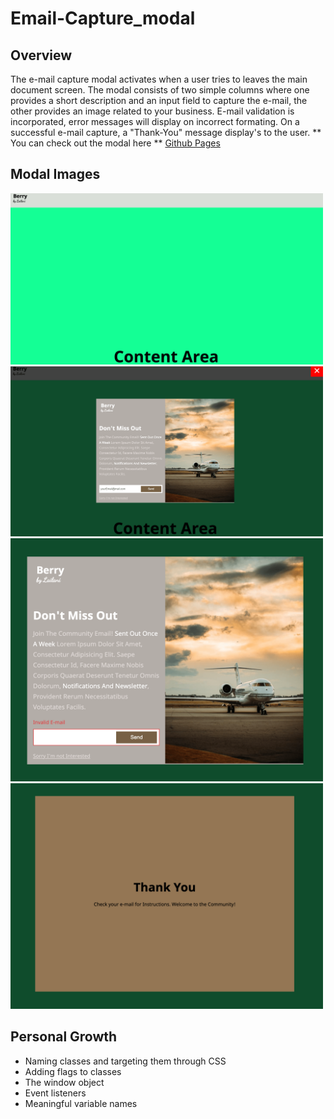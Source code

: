 # Email-Capture_modal

## Overview

The e-mail capture modal activates when a user tries to leaves the main document screen. The modal consists of two simple columns where one provides a short description and an input field to capture the e-mail, the other provides an image related to your business. E-mail validation is incorporated, error messages will display on incorrect formating. On a successful e-mail capture, a "Thank-You" message display's to the user. ** You can check out the modal here ** [Github Pages](https://halo8424.github.io/Email-Capture_modal/)

## Modal Images

<img src="Img/content-area-min.png" width=500>
<img src="Img/active-modal-min.png" width=500>
<img src="Img/error-msg-min.png" width=500>
<img src="Img/successful_email-capture-min.png" width=500>

## Personal Growth

- Naming classes and targeting them through CSS
- Adding flags to classes
- The window object
- Event listeners
- Meaningful variable names
